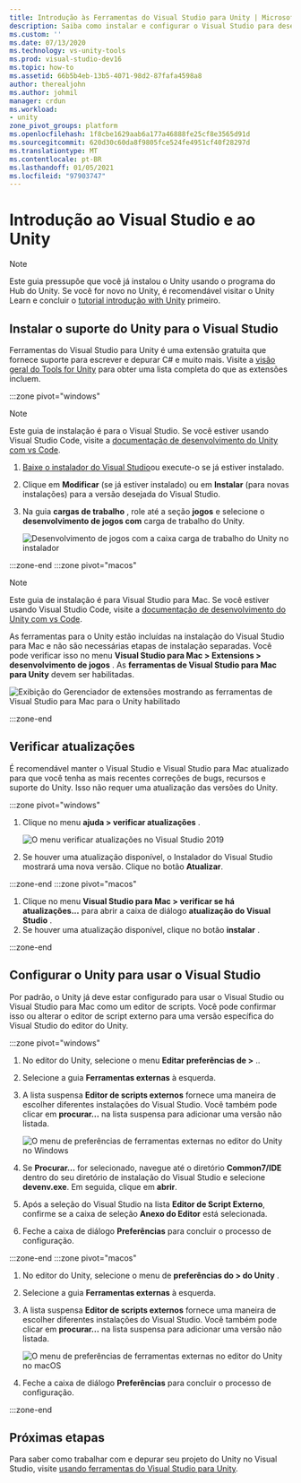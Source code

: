 ```yaml
---
title: Introdução às Ferramentas do Visual Studio para Unity | Microsoft Docs
description: Saiba como instalar e configurar o Visual Studio para desenvolvimento do Unity.
ms.custom: ''
ms.date: 07/13/2020
ms.technology: vs-unity-tools
ms.prod: visual-studio-dev16
ms.topic: how-to
ms.assetid: 66b5b4eb-13b5-4071-98d2-87fafa4598a8
author: therealjohn
ms.author: johmil
manager: crdun
ms.workload:
- unity
zone_pivot_groups: platform
ms.openlocfilehash: 1f8cbe1629aab6a177a46888fe25cf8e3565d91d
ms.sourcegitcommit: 620d30c60da8f9805fce524fe4951cf40f28297d
ms.translationtype: MT
ms.contentlocale: pt-BR
ms.lasthandoff: 01/05/2021
ms.locfileid: "97903747"
---
```

# <a name="get-started-with-visual-studio-and-unity"></a>Introdução ao Visual Studio e ao Unity

> [!NOTE]
> Este guia pressupõe que você já instalou o Unity usando o programa do Hub do Unity. Se você for novo no Unity, é recomendável visitar o Unity Learn e concluir o [tutorial introdução with Unity](https://learn.unity.com/course/getting-started-with-unity) primeiro.

## <a name="install-unity-support-for-visual-studio"></a>Instalar o suporte do Unity para o Visual Studio

Ferramentas do Visual Studio para Unity é uma extensão gratuita que fornece suporte para escrever e depurar C# e muito mais. Visite a [visão geral do Tools for Unity](./visual-studio-tools-for-unity.md) para obter uma lista completa do que as extensões incluem.

:::zone pivot="windows"

> [!NOTE]
> Este guia de instalação é para o Visual Studio. Se você estiver usando Visual Studio Code, visite a [documentação de desenvolvimento do Unity com vs Code](https://code.visualstudio.com/docs/other/unity).

1. [Baixe o instalador do Visual Studio](/visualstudio/docs/install/install-visual-studio.md)ou execute-o se já estiver instalado.
2. Clique em **Modificar** (se já estiver instalado) ou em **Instalar** (para novas instalações) para a versão desejada do Visual Studio.
3. Na guia **cargas de trabalho** , role até a seção **jogos** e selecione o **desenvolvimento de jogos com** carga de trabalho do Unity.

    ![Desenvolvimento de jogos com a caixa carga de trabalho do Unity no instalador](../media/vs/unity-workload.png)

:::zone-end
:::zone pivot="macos"

> [!NOTE]
> Este guia de instalação é para Visual Studio para Mac. Se você estiver usando Visual Studio Code, visite a [documentação de desenvolvimento do Unity com vs Code](https://code.visualstudio.com/docs/other/unity).

As ferramentas para o Unity estão incluídas na instalação do Visual Studio para Mac e não são necessárias etapas de instalação separadas. Você pode verificar isso no menu **Visual Studio para Mac > Extensions > desenvolvimento de jogos** . As **ferramentas de Visual Studio para Mac para Unity** devem ser habilitadas.

![Exibição do Gerenciador de extensões mostrando as ferramentas de Visual Studio para Mac para o Unity habilitado](../media/vsm/unity-workload.png)

:::zone-end

## <a name="check-for-updates"></a>Verificar atualizações

É recomendável manter o Visual Studio e Visual Studio para Mac atualizado para que você tenha as mais recentes correções de bugs, recursos e suporte do Unity. Isso não requer uma atualização das versões do Unity.

:::zone pivot="windows"

1. Clique no menu **ajuda > verificar atualizações** .

    ![O menu verificar atualizações no Visual Studio 2019](../media/vs/check-for-updates.png)

2. Se houver uma atualização disponível, o Instalador do Visual Studio mostrará uma nova versão. Clique no botão **Atualizar**.

:::zone-end
:::zone pivot="macos"

1. Clique no menu **Visual Studio para Mac > verificar se há atualizações...** para abrir a caixa de diálogo **atualização do Visual Studio** .
2. Se houver uma atualização disponível, clique no botão **instalar** .

:::zone-end

## <a name="configure-unity-to-use-visual-studio"></a>Configurar o Unity para usar o Visual Studio

Por padrão, o Unity já deve estar configurado para usar o Visual Studio ou Visual Studio para Mac como um editor de scripts. Você pode confirmar isso ou alterar o editor de script externo para uma versão específica do Visual Studio do editor do Unity.

:::zone pivot="windows"

1. No editor do Unity, selecione o menu **Editar preferências de >** ..
2. Selecione a guia **Ferramentas externas** à esquerda.
3. A lista suspensa **Editor de scripts externos** fornece uma maneira de escolher diferentes instalações do Visual Studio. Você também pode clicar em **procurar...** na lista suspensa para adicionar uma versão não listada.

    ![O menu de preferências de ferramentas externas no editor do Unity no Windows](../media/vs/preferences-external-tools.png)

4. Se **Procurar...** for selecionado, navegue até o diretório **Common7/IDE** dentro do seu diretório de instalação do Visual Studio e selecione **devenv.exe**. Em seguida, clique em **abrir**.
5. Após a seleção do Visual Studio na lista **Editor de Script Externo**, confirme se a caixa de seleção **Anexo do Editor** está selecionada.
6. Feche a caixa de diálogo **Preferências** para concluir o processo de configuração.

:::zone-end
:::zone pivot="macos"

1. No editor do Unity, selecione o menu de **preferências do > do Unity** .
2. Selecione a guia **Ferramentas externas** à esquerda.
3. A lista suspensa **Editor de scripts externos** fornece uma maneira de escolher diferentes instalações do Visual Studio. Você também pode clicar em **procurar...** na lista suspensa para adicionar uma versão não listada.

    ![O menu de preferências de ferramentas externas no editor do Unity no macOS](../media/vsm/preferences-external-tools.png)

4. Feche a caixa de diálogo **Preferências** para concluir o processo de configuração.

:::zone-end

## <a name="next-steps"></a>Próximas etapas

 Para saber como trabalhar com e depurar seu projeto do Unity no Visual Studio, visite [usando ferramentas do Visual Studio para Unity](using-visual-studio-tools-for-unity.md).

